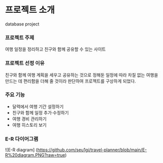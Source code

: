 # 프로젝트 소개
database project

### 프로젝트 주제
여행 일정을 정리하고 친구와 함께 공유할 수 있는 사이트

### 프로젝트 선정 이유
친구와 함께 여행 계획을 세우고 공유하는 것으로 정해둔 일정에 따라 차질 없는 여행을 만드는 데 편리함을 더해 줄 것이라 판단하여 프로젝트를 구상하게 되었다.

### 주요 기능
* 달력에서 여행 기간 설정하기
* 친구와 함께 일정 추가·수정하기
* 여행 경비 관리하기
* 여행 히스토리 보기

### E-R 다이어그램
![E-R diagram] (https://github.com/seu1gi/travel-planner/blob/main/E-R%20diagram.PNG?raw=true)
